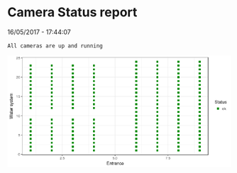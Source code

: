 Camera Status report
================
16/05/2017 - 17:44:07

    All cameras are up and running

![](camreport_files/figure-markdown_github/unnamed-chunk-2-1.png)
